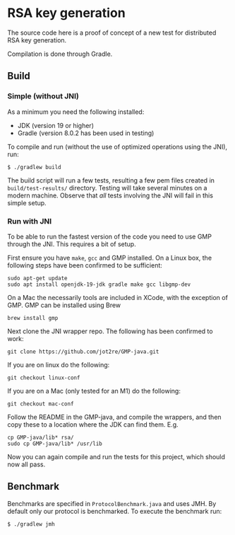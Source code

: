 # RSA key generation
The source code here is a proof of concept of a new test for distributed RSA key generation.

Compilation is done through Gradle.

## Build
### Simple (without JNI)
As a minimum you need the following installed:

- JDK (version 19 or higher)
- Gradle (version 8.0.2 has been used in testing)

To compile and run (without the use of optimized operations using the JNI), run:

    $ ./gradlew build

The build script will run a few tests, resulting a few pem files created in `build/test-results/` directory.
Testing will take several minutes on a modern machine.
Observe that _all_ tests involving the JNI will fail in this simple setup.

### Run with JNI
To be able to run the fastest version of the code you need to use GMP through the JNI.
This requires a bit of setup.

First ensure you have `make`, `gcc` and GMP installed. 
On a Linux box, the following steps have been confirmed to be sufficient: 
```
sudo apt-get update
sudo apt install openjdk-19-jdk gradle make gcc libgmp-dev
```
On a Mac the necessarily tools are included in XCode, with the exception of GMP.
GMP can be installed using Brew
```
brew install gmp
```

Next clone the JNI wrapper repo. The following has been confirmed to work:
```
git clone https://github.com/jot2re/GMP-java.git
```
If you are on linux do the following:
```
git checkout linux-conf
```
If you are on a Mac (only tested for an M1) do the following:
```
git checkout mac-conf
```
Follow the README in the GMP-java, and compile the wrappers, and then copy these to a location where the JDK can find them.
E.g.
```
cp GMP-java/lib* rsa/
sudo cp GMP-java/lib* /usr/lib
```

Now you can again compile and run the tests for this project, which should now all pass.

## Benchmark
Benchmarks are specified in `ProtocolBenchmark.java` and uses JMH.
By default only our protocol is benchmarked. To execute the benchmark run:

    $ ./gradlew jmh